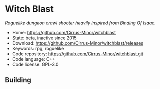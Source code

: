 # Witch Blast

_Roguelike dungeon crawl shooter heavily inspired from Binding Of Isaac._

- Home: https://github.com/Cirrus-Minor/witchblast
- State: beta, inactive since 2015
- Download: https://github.com/Cirrus-Minor/witchblast/releases
- Keywords: rpg, roguelike
- Code repository: https://github.com/Cirrus-Minor/witchblast.git
- Code language: C++
- Code license: GPL-3.0

## Building

